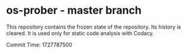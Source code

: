 # os-prober - master branch

This repository contains the frozen state of the repository.
Its history is cleared. It is used only for static code
analysis with Codacy.

Commit Time: 1727787500